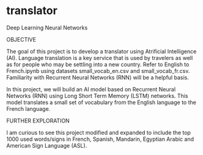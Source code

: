 # translator

Deep Learning Neural Networks

OBJECTIVE

The goal of this project is to develop a translator using Atrificial Intelligence (AI). Language translation is a key service that is used by travelers as well as for people who may be settling into a new country. Refer to English to French.ipynb using datasets small_vocab_en.csv and small_vocab_fr.csv. Familiarity with Recurrent Neural Networks (RNN) will be a helpful basis.

In this project, we will build an AI model based on Recurrent Neural Networks (RNN) using Long Short Term Memory (LSTM) networks. This model translates a small set of vocabulary from the English language to the French language.

FURTHER EXPLORATION

I am curious to see this project modified and expanded to include the top 1000 used words/signs in French, Spanish, Mandarin, Egyptian Arabic and American Sign Language (ASL).
